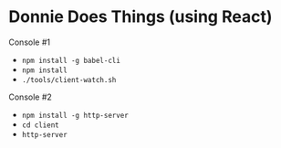 Donnie Does Things (using React)
================================

Console #1

- `npm install -g babel-cli`
- `npm install`
- `./tools/client-watch.sh`

Console #2

- `npm install -g http-server`
- `cd client`
- `http-server`
